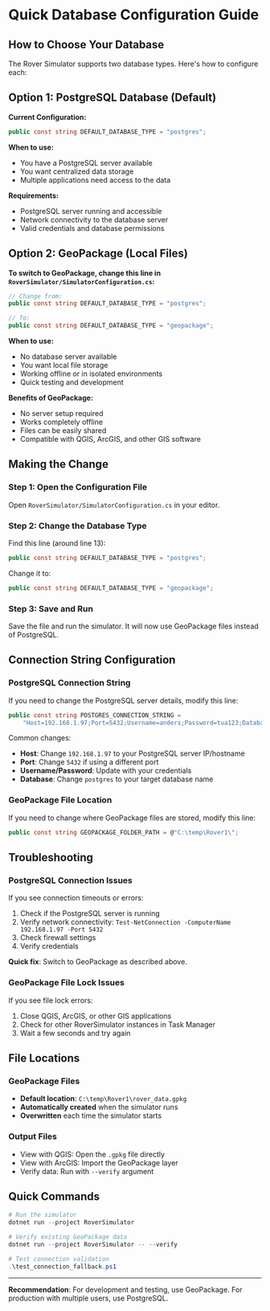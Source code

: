 # Quick Database Configuration Guide

## How to Choose Your Database

The Rover Simulator supports two database types. Here's how to configure each:

## Option 1: PostgreSQL Database (Default)

**Current Configuration:**
```csharp
public const string DEFAULT_DATABASE_TYPE = "postgres";
```

**When to use:**
- You have a PostgreSQL server available
- You want centralized data storage
- Multiple applications need access to the data

**Requirements:**
- PostgreSQL server running and accessible
- Network connectivity to the database server
- Valid credentials and database permissions

## Option 2: GeoPackage (Local Files)

**To switch to GeoPackage, change this line in `RoverSimulator/SimulatorConfiguration.cs`:**

```csharp
// Change from:
public const string DEFAULT_DATABASE_TYPE = "postgres";

// To:
public const string DEFAULT_DATABASE_TYPE = "geopackage";
```

**When to use:**
- No database server available
- You want local file storage
- Working offline or in isolated environments
- Quick testing and development

**Benefits of GeoPackage:**
- No server setup required
- Works completely offline
- Files can be easily shared
- Compatible with QGIS, ArcGIS, and other GIS software

## Making the Change

### Step 1: Open the Configuration File
Open `RoverSimulator/SimulatorConfiguration.cs` in your editor.

### Step 2: Change the Database Type
Find this line (around line 13):
```csharp
public const string DEFAULT_DATABASE_TYPE = "postgres";
```

Change it to:
```csharp
public const string DEFAULT_DATABASE_TYPE = "geopackage";
```

### Step 3: Save and Run
Save the file and run the simulator. It will now use GeoPackage files instead of PostgreSQL.

## Connection String Configuration

### PostgreSQL Connection String
If you need to change the PostgreSQL server details, modify this line:
```csharp
public const string POSTGRES_CONNECTION_STRING = 
    "Host=192.168.1.97;Port=5432;Username=anders;Password=tua123;Database=postgres;Timeout=10;Command Timeout=30";
```

Common changes:
- **Host**: Change `192.168.1.97` to your PostgreSQL server IP/hostname
- **Port**: Change `5432` if using a different port
- **Username/Password**: Update with your credentials
- **Database**: Change `postgres` to your target database name

### GeoPackage File Location
If you need to change where GeoPackage files are stored, modify this line:
```csharp
public const string GEOPACKAGE_FOLDER_PATH = @"C:\temp\Rover1\";
```

## Troubleshooting

### PostgreSQL Connection Issues
If you see connection timeouts or errors:
1. Check if the PostgreSQL server is running
2. Verify network connectivity: `Test-NetConnection -ComputerName 192.168.1.97 -Port 5432`
3. Check firewall settings
4. Verify credentials

**Quick fix**: Switch to GeoPackage as described above.

### GeoPackage File Lock Issues
If you see file lock errors:
1. Close QGIS, ArcGIS, or other GIS applications
2. Check for other RoverSimulator instances in Task Manager
3. Wait a few seconds and try again

## File Locations

### GeoPackage Files
- **Default location**: `C:\temp\Rover1\rover_data.gpkg`
- **Automatically created** when the simulator runs
- **Overwritten** each time the simulator starts

### Output Files
- View with QGIS: Open the `.gpkg` file directly
- View with ArcGIS: Import the GeoPackage layer
- Verify data: Run with `--verify` argument

## Quick Commands

```powershell
# Run the simulator
dotnet run --project RoverSimulator

# Verify existing GeoPackage data
dotnet run --project RoverSimulator -- --verify

# Test connection validation
.\test_connection_fallback.ps1
```

---

**Recommendation**: For development and testing, use GeoPackage. For production with multiple users, use PostgreSQL.